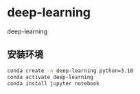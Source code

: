 # deep-learning
deep-learning
## 安装环境
```sh
conda create -n deep-learning python=3.10
conda activate deep-learning
conda install jupyter notebook
```